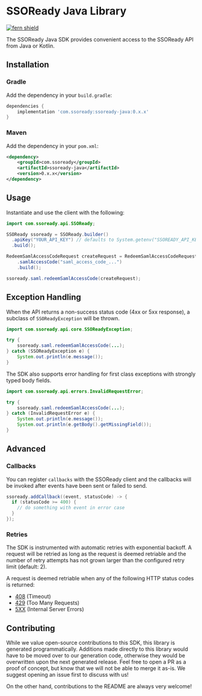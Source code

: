 # SSOReady Java Library
[![fern shield](https://img.shields.io/badge/%F0%9F%8C%BF-SDK%20generated%20by%20Fern-brightgreen)](https://github.com/fern-api/fern)

The SSOReady Java SDK provides convenient access to the SSOReady API from Java or Kotlin.

## Installation

### Gradle

Add the dependency in your `build.gradle`:

```groovy
dependencies {
    implementation 'com.ssoready:ssoready-java:0.x.x'
}
```

### Maven

Add the dependency in your `pom.xml`:

```xml
<dependency>
    <groupId>com.ssoready</groupId>
    <artifactId>ssoready-java</artifactId>
    <version>0.x.x</version>
</dependency>
```

## Usage

Instantiate and use the client with the following:

```java
import com.ssoready.api.SSOReady;

SSOReady ssoready = SSOReady.builder()
  .apiKey("YOUR_API_KEY") // defaults to System.getenv("SSOREADY_API_KEY")
  .build();

RedeemSamlAccessCodeRequest createRequest = RedeemSamlAccessCodeRequest.builder()
    .samlAccessCode("saml_access_code_...")
    .build();

ssoready.saml.redeemSamlAccessCode(createRequest);
```

## Exception Handling

When the API returns a non-success status code (4xx or 5xx response), a subclass of `SSOReadyException`
will be thrown.

```java
import com.ssoready.api.core.SSOReadyException;

try {
    ssoready.saml.redeemSamlAccessCode(...);
} catch (SSOReadyException e) {
    System.out.println(e.message());
}
```

The SDK also supports error handling for first class exceptions with strongly typed body fields. 

```java
import com.ssoready.api.errors.InvalidRequestError;

try {
    ssoready.saml.redeemSamlAccessCode(...);
} catch (InvalidRequestError e) {
    System.out.println(e.message());
    System.out.println(e.getBody().getMissingField());
}
```

## Advanced

### Callbacks

You can register `callbacks` with the SSOReady client and the callbacks will be invoked
after events have been sent or failed to send. 

```java
ssoready.addCallback((event, statusCode) -> {
  if (statusCode >= 400) {
    // do something with event in error case    
  }    
});
```

### Retries

The SDK is instrumented with automatic retries with exponential backoff. A request will be retried as long
as the request is deemed retriable and the number of retry attempts has not grown larger than the configured
retry limit (default: 2).

A request is deemed retriable when any of the following HTTP status codes is returned:

- [408](https://developer.mozilla.org/en-US/docs/Web/HTTP/Status/408) (Timeout)
- [429](https://developer.mozilla.org/en-US/docs/Web/HTTP/Status/429) (Too Many Requests)
- [5XX](https://developer.mozilla.org/en-US/docs/Web/HTTP/Status/500) (Internal Server Errors)

## Contributing

While we value open-source contributions to this SDK, this library is generated programmatically.
Additions made directly to this library would have to be moved over to our generation code,
otherwise they would be overwritten upon the next generated release. Feel free to open a PR as
a proof of concept, but know that we will not be able to merge it as-is. We suggest opening
an issue first to discuss with us!

On the other hand, contributions to the README are always very welcome!
